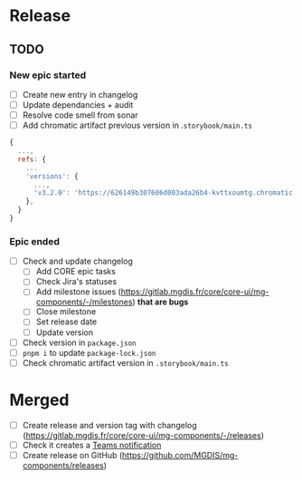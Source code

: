 # Release

## TODO

### New epic started

- [ ] Create new entry in changelog
- [ ] Update dependancies + audit
- [ ] Resolve code smell from sonar
- [ ] Add chromatic artifact previous version in .`storybook/main.ts`

```js
{
  ...,
  refs: {
    ...
    'versions': {
      ...,
      'v3.2.0': 'https://626149b307606d003ada26b4-kvttxoumtg.chromatic.com',
    },
  }
}
```

### Epic ended

- [ ] Check and update changelog
  - [ ] Add CORE epic tasks
  - [ ] Check Jira's statuses
  - [ ] Add milestone issues (https://gitlab.mgdis.fr/core/core-ui/mg-components/-/milestones) **that are bugs**
  - [ ] Close milestone
  - [ ] Set release date
  - [ ] Update version
- [ ] Check version in `package.json`
- [ ] `pnpm i` to update `package-lock.json`
- [ ] Check chromatic artifact version in `.storybook/main.ts`

# Merged

- [ ] Create release and version tag with changelog (https://gitlab.mgdis.fr/core/core-ui/mg-components/-/releases)
- [ ] Check it creates a [Teams notification](https://teams.microsoft.com/l/channel/19%3ag9SUEosMhP0faTVDP7DC0Xc9QRIMd0C3HtLCxkcH5rM1%40thread.tacv2/G%25C3%25A9n%25C3%25A9ral?groupId=53e50bb2-ac73-4e24-b611-e4a444297516&tenantId=72b6c7d7-bb28-4d80-9b47-7fc29105ff89)
- [ ] Create release on GitHub (https://github.com/MGDIS/mg-components/releases)
